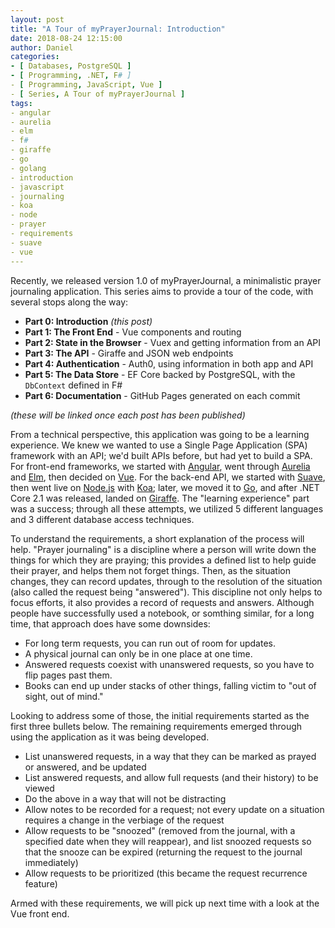 ```yaml
---
layout: post
title: "A Tour of myPrayerJournal: Introduction"
date: 2018-08-24 12:15:00
author: Daniel
categories:
- [ Databases, PostgreSQL ]
- [ Programming, .NET, F# ]
- [ Programming, JavaScript, Vue ]
- [ Series, A Tour of myPrayerJournal ]
tags:
- angular
- aurelia
- elm
- f#
- giraffe
- go
- golang
- introduction
- javascript
- journaling
- koa
- node
- prayer
- requirements
- suave
- vue
---
```

Recently, we released version 1.0 of myPrayerJournal, a minimalistic prayer journaling application. This series aims to provide a tour of the code, with several stops along the way:

- **Part 0: Introduction** _(this post)_
- **Part 1: The Front End** - Vue components and routing
- **Part 2: State in the Browser** - Vuex and getting information from an API
- **Part 3: The API** - Giraffe and JSON web endpoints
- **Part 4: Authentication** - Auth0, using information in both app and API
- **Part 5: The Data Store** - EF Core backed by PostgreSQL, with the `DbContext` defined in F#
- **Part 6: Documentation** - GitHub Pages generated on each commit

_(these will be linked once each post has been published)_

From a technical perspective, this application was going to be a learning experience. We knew we wanted to use a Single Page Application (SPA) framework with an API; we'd built APIs before, but had yet to build a SPA. For front-end frameworks, we started with [Angular][], went through [Aurelia][] and [Elm][], then decided on [Vue][]. For the back-end API, we started with [Suave][], then went live on [Node.js][] with [Koa][]; later, we moved it to [Go][], and after .NET Core 2.1 was released, landed on [Giraffe][]. The "learning experience" part was a success; through all these attempts, we utilized 5 different languages and 3 different database access techniques.

To understand the requirements, a short explanation of the process will help. "Prayer journaling" is a discipline where a person will write down the things for which they are praying; this provides a defined list to help guide their prayer, and helps them not forget things. Then, as the situation changes, they can record updates, through to the resolution of the situation (also called the request being "answered"). This discipline not only helps to focus efforts, it also provides a record of requests and answers. Although people have successfully used a notebook, or somthing similar, for a long time, that approach does have some downsides:
- For long term requests, you can run out of room for updates.
- A physical journal can only be in one place at one time.
- Answered requests coexist with unanswered requests, so you have to flip pages past them.
- Books can end up under stacks of other things, falling victim to "out of sight, out of mind."

Looking to address some of those, the initial requirements started as the first three bullets below. The remaining requirements emerged through using the application as it was being developed.
- List unanswered requests, in a way that they can be marked as prayed or answered, and be updated
- List answered requests, and allow full requests (and their history) to be viewed
- Do the above in a way that will not be distracting
- Allow notes to be recorded for a request; not every update on a situation requires a change in the verbiage of the request
- Allow requests to be "snoozed" (removed from the journal, with a specified date when they will reappear), and list snoozed requests so that the snooze can be expired (returning the request to the journal immediately)
- Allow requests to be prioritized (this became the request recurrence feature)

Armed with these requirements, we will pick up next time with a look at the Vue front end.


[Angular]: https://angular.io
[Aurelia]: https://aurelia.io
[Elm]: http://elm-lang.org
[Vue]: https://vuejs.org
[Suave]: https://suave.io
[Node.js]: https://nodejs.org
[Koa]: https://koajs.com
[Go]: https://golang.org
[Giraffe]: https://github.com/giraffe-fsharp/Giraffe
